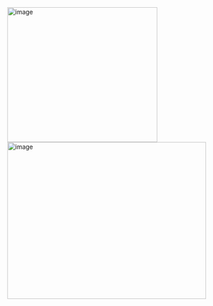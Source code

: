 
<img width="341" height="306" alt="image" src="https://github.com/user-attachments/assets/03364dc8-49e8-4b2c-87c6-f30ccff37d32" />

<img width="452" height="356" alt="image" src="https://github.com/user-attachments/assets/e8a72108-a987-44f7-965e-093e1e37356d" />

